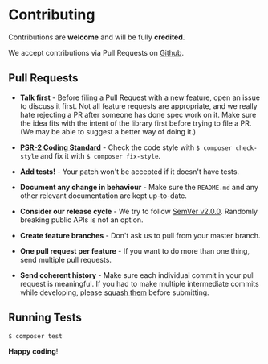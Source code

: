 # Contributing

Contributions are **welcome** and will be fully **credited**.

We accept contributions via Pull Requests on [Github](https://github.com/Tactics/FodAttest28186).

## Pull Requests

- **Talk first** - Before filing a Pull Request with a new feature, open an issue to discuss it first.  Not all feature requests are appropriate, and we really hate rejecting a PR after someone has done spec work on it.  Make sure the idea fits with the intent of the library first before trying to file a PR.  (We may be able to suggest a better way of doing it.)

- **[PSR-2 Coding Standard](https://github.com/php-fig/fig-standards/blob/master/accepted/PSR-2-coding-style-guide.md)** - Check the code style with ``$ composer check-style`` and fix it with ``$ composer fix-style``.

- **Add tests!** - Your patch won't be accepted if it doesn't have tests.

- **Document any change in behaviour** - Make sure the `README.md` and any other relevant documentation are kept up-to-date.

- **Consider our release cycle** - We try to follow [SemVer v2.0.0](http://semver.org/). Randomly breaking public APIs is not an option.

- **Create feature branches** - Don't ask us to pull from your master branch.

- **One pull request per feature** - If you want to do more than one thing, send multiple pull requests.

- **Send coherent history** - Make sure each individual commit in your pull request is meaningful. If you had to make multiple intermediate commits while developing, please [squash them](http://www.git-scm.com/book/en/v2/Git-Tools-Rewriting-History#Changing-Multiple-Commit-Messages) before submitting.

## Running Tests

``` bash
$ composer test
```


**Happy coding**!
